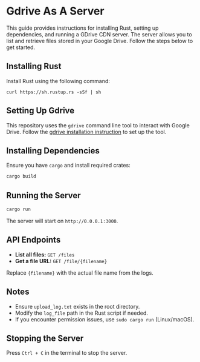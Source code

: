 # Gdrive As A Server

This guide provides instructions for installing Rust, setting up dependencies, and running a GDrive CDN server. The server allows you to list and retrieve files stored in your Google Drive. Follow the steps below to get started.

## Installing Rust
Install Rust using the following command:
```
curl https://sh.rustup.rs -sSf | sh
```

## Setting Up Gdrive 

This repository uses the `gdrive` command line tool to interact with Google Drive. Follow the [gdrive installation instruction](gdrive.md) to set up the tool.

## Installing Dependencies
Ensure you have `cargo` and install required crates:
```sh
cargo build
```

## Running the Server
```sh
cargo run
```

The server will start on `http://0.0.0.1:3000`.

## API Endpoints
- **List all files:** `GET /files`
- **Get a file URL:** `GET /file/{filename}`

Replace `{filename}` with the actual file name from the logs.

## Notes
- Ensure `upload_log.txt` exists in the root directory.
- Modify the `log_file` path in the Rust script if needed.
- If you encounter permission issues, use `sudo cargo run` (Linux/macOS).

## Stopping the Server
Press `Ctrl + C` in the terminal to stop the server.

